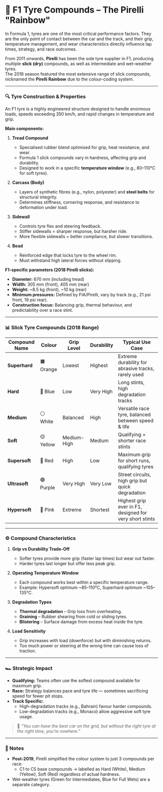 # 🛞 F1 Tyre Compounds – The Pirelli "Rainbow"

In Formula 1, tyres are one of the most critical performance factors. They are the only point of contact between the car and the track, and their grip, temperature management, and wear characteristics directly influence lap times, strategy, and race outcomes.

From 2011 onwards, **Pirelli** has been the sole tyre supplier in F1, producing multiple **slick (dry)** compounds, as well as intermediate and wet-weather tyres.  
The 2018 season featured the most extensive range of slick compounds, nicknamed the **Pirelli Rainbow** due to the colour-coding system.

---

### 🔍 Tyre Construction & Properties

An F1 tyre is a highly engineered structure designed to handle enormous loads, speeds exceeding 350 km/h, and rapid changes in temperature and grip.

**Main components:**
1. **Tread Compound**  
   - Specialised rubber blend optimised for grip, heat resistance, and wear.  
   - Formula 1 slick compounds vary in hardness, affecting grip and durability.  
   - Designed to work in a specific **temperature window** (e.g., 80–110°C for soft tyres).

2. **Carcass (Body)**  
   - Layers of synthetic fibres (e.g., nylon, polyester) and **steel belts** for structural integrity.  
   - Determines stiffness, cornering response, and resistance to deformation under load.

3. **Sidewall**  
   - Controls tyre flex and steering feedback.  
   - Stiffer sidewalls = sharper response, but harsher ride.  
   - More flexible sidewalls = better compliance, but slower transitions.

4. **Bead**  
   - Reinforced edge that locks tyre to the wheel rim.  
   - Must withstand high lateral forces without slipping.

**F1-specific parameters (2018 Pirelli slicks):**
- **Diameter:** 670 mm (including tread)  
- **Width:** 305 mm (front), 405 mm (rear)  
- **Weight:** ~8.5 kg (front), ~10 kg (rear)  
- **Minimum pressures:** Defined by FIA/Pirelli, vary by track (e.g., 21 psi front, 19 psi rear).  
- **Construction focus:** Balancing grip, thermal behaviour, and predictability over a race stint.

---

### 📊 Slick Tyre Compounds (2018 Range)

| Compound Name  | Colour     | Grip Level | Durability | Typical Use Case |
|----------------|-----------|------------|------------|------------------|
| **Superhard**  | 🟧 Orange | Lowest     | Highest    | Extreme durability for abrasive tracks, rarely used |
| **Hard**       | 🔵 Blue   | Low        | Very High  | Long stints, high degradation tracks |
| **Medium**     | ⚪ White  | Balanced   | High       | Versatile race tyre, balanced between speed & life |
| **Soft**       | 🟡 Yellow | Medium-High| Medium     | Qualifying + shorter race stints |
| **Supersoft**  | 🔴 Red    | High       | Low        | Maximum grip for short runs, qualifying tyres |
| **Ultrasoft**  | 🟣 Purple | Very High  | Very Low   | Street circuits, high grip but quick degradation |
| **Hypersoft**  | 🌸 Pink   | Extreme    | Shortest   | Highest grip ever in F1, designed for very short stints |

---

### ⚙️ Compound Characteristics

1. **Grip vs Durability Trade-Off**  
   - Softer tyres provide more grip (faster lap times) but wear out faster.  
   - Harder tyres last longer but offer less peak grip.

2. **Operating Temperature Window**  
   - Each compound works best within a specific temperature range.  
   - Example: Hypersoft optimum ~85–110°C, Superhard optimum ~105–135°C.

3. **Degradation Types**  
   - **Thermal degradation** – Grip loss from overheating.  
   - **Graining** – Rubber shearing from cold or sliding tyres.  
   - **Blistering** – Surface damage from excess heat inside the tyre.

4. **Load Sensitivity**  
   - Grip increases with load (downforce) but with diminishing returns.  
   - Too much power or steering at the wrong time can cause loss of traction.

---

### 🏎️ Strategic Impact

- **Qualifying:** Teams often use the softest compound available for maximum grip.  
- **Race:** Strategy balances pace and tyre life — sometimes sacrificing speed for fewer pit stops.  
- **Track Specific:**  
  - High-degradation tracks (e.g., Bahrain) favour harder compounds.  
  - Low-degradation tracks (e.g., Monaco) allow aggressive soft tyre usage.

> 💬 *“You can have the best car on the grid, but without the right tyre at the right time, you’re nowhere.”*

---

### 📌 Notes

- **Post-2019**, Pirelli simplified the colour system to just 3 compounds per race:  
  - C1 to C5 base compounds → labelled as Hard (White), Medium (Yellow), Soft (Red) regardless of actual hardness.
- Wet-weather tyres (Green for Intermediates, Blue for Full Wets) are a separate category.
